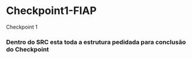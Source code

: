 # Checkpoint1-FIAP
Checkpoint 1

### Dentro do SRC esta toda a estrutura pedidada para conclusão do Checkpoint
